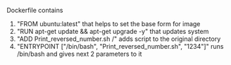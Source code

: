 Dockerfile contains
1) "FROM ubuntu:latest" that helps to set the base form for image
2) "RUN apt-get update && apt-get upgrade -y" that updates system
3) "ADD Print_reversed_number.sh /" adds script to the original directory
4) "ENTRYPOINT ["/bin/bash", "Print_reversed_number.sh", "1234"]" runs /bin/bash and gives next 2 parameters to it
